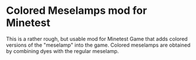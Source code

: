 # Colored Meselamps mod for Minetest

This is a rather rough, but usable mod for Minetest Game that adds colored versions of the "meselamp" into the game. Colored meselamps are obtained by combining dyes with the regular meselamp.

